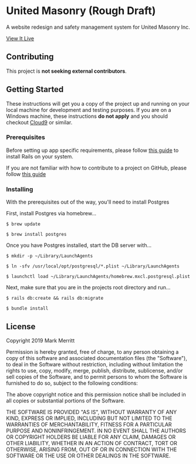 

# United Masonry (Rough Draft)

A website redesign and safety management system for United Masonry Inc.

[View It Live](https://unitedmasonry.herokuapp.com/)

## Contributing

This project is **not seeking external contributors**.

## Getting Started 

These instructions will get you a copy of the project up and running on your local machine for development and testing purposes. If you are on a Windows machine, these instructions **do not apply** and you should checkout [Cloud9](https://c9.io/login) or similar. 

### Prerequisites

Before setting up app specific requirements, please follow [this guide](http://installrails.com/) to install Rails on your system.

If you are not familiar with how to contribute to a project on GitHub, please follow [this guide](https://gist.github.com/MarcDiethelm/7303312)


### Installing

With the prerequisites out of the way, you'll need to install Postgres

First, install Postgres via homebrew...

```
$ brew update
```

```
$ brew install postgres
```

Once you have Postgres installed, start the DB server with...

```
$ mkdir -p ~/Library/LaunchAgents
```
```
$ ln -sfv /usr/local/opt/postgresql/*.plist ~/Library/LaunchAgents
```
```
$ launchctl load ~/Library/LaunchAgents/homebrew.mxcl.postgresql.plist
```

Next, make sure that you are in the projects root directory and run...

```
$ rails db:create && rails db:migrate
```

```
$ bundle install
```


## License

Copyright 2019 Mark Merritt

Permission is hereby granted, free of charge, to any person obtaining a copy of this software and associated documentation files (the "Software"), to deal in the Software without restriction, including without limitation the rights to use, copy, modify, merge, publish, distribute, sublicense, and/or sell copies of the Software, and to permit persons to whom the Software is furnished to do so, subject to the following conditions:

The above copyright notice and this permission notice shall be included in all copies or substantial portions of the Software.

THE SOFTWARE IS PROVIDED "AS IS", WITHOUT WARRANTY OF ANY KIND, EXPRESS OR IMPLIED, INCLUDING BUT NOT LIMITED TO THE WARRANTIES OF MERCHANTABILITY, FITNESS FOR A PARTICULAR PURPOSE AND NONINFRINGEMENT. IN NO EVENT SHALL THE AUTHORS OR COPYRIGHT HOLDERS BE LIABLE FOR ANY CLAIM, DAMAGES OR OTHER LIABILITY, WHETHER IN AN ACTION OF CONTRACT, TORT OR OTHERWISE, ARISING FROM, OUT OF OR IN CONNECTION WITH THE SOFTWARE OR THE USE OR OTHER DEALINGS IN THE SOFTWARE.

